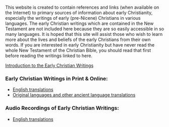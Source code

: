 This website is created to contain references and links (when available on the Internet) to primary sources of information about early Christianity, especially the writings of early (pre-Nicene) Christians in various languages. The early Christian writings which are contained in the New Testament are not included here because they are so easily accessible in so many languages. It is hoped that this site will assist those who wish to learn more about the lives and beliefs of the early Christians from their own words. If you are interested in early Christianity but have never read the whole New Testament of the Christian Bible, you should read that first before reading the writings linked to here.

[Introduction to the Early Christian Writings](intro.html)

### Early Christian Writings in Print & Online:

* [English translations](eng/earlychristianwritings.html)
* [Original languages and other ancient language translations](originallanguages.html)

### Audio Recordings of Early Christian Writings:

* [English translations](eng/earlychristianaudio.html)
